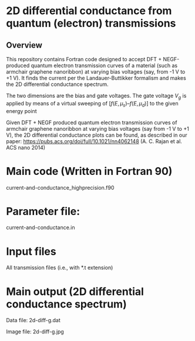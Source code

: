 # **2D differential conductance from quantum (electron) transmissions**

## Overview
This repository contains Fortran code designed to accept DFT + NEGF-produced quantum electron transmission curves of a material (such as armchair graphene nanoribbon) at varying bias voltages (say, from -1 V to +1 V). It finds the current per the Landauer-Buttikker formalism and makes the 2D differential conductance spectrum. 

The two dimensions are the bias and gate voltages. The gate voltage $V_g$ is applied by means of a virtual sweeping of $[f(E,μ_s) – f(E,μ_d)]$ to the given energy point

Given DFT + NEGF produced quantum electron transmission curves of armchair graphene nanoribbon at varying bias voltages (say from -1 V to +1 V), the 2D differential conductance plots can be found, as described in our paper: https://pubs.acs.org/doi/full/10.1021/nn4062148 (A. C. Rajan et al. ACS nano 2014)

# Main code (Written in Fortran 90)

current-and-conductance_highprecision.f90

# Parameter file:

current-and-conductance.in

# Input files

All transmission files (i.e., with *.t extension)

# Main output (2D differential conductance spectrum)

Data file: 2d-diff-g.dat

Image file: 2d-diff-g.jpg


